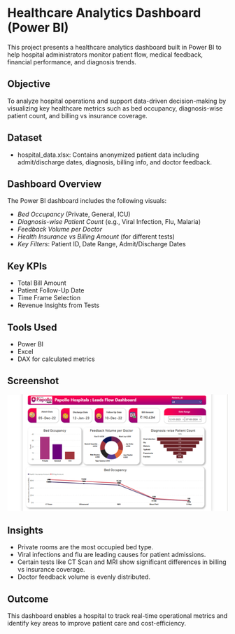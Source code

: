 # Healthcare Analytics Dashboard (Power BI)

This project presents a healthcare analytics dashboard built in Power BI to help hospital administrators monitor patient flow, medical feedback, financial performance, and diagnosis trends.

## Objective
To analyze hospital operations and support data-driven decision-making by visualizing key healthcare metrics such as bed occupancy, diagnosis-wise patient count, and billing vs insurance coverage.

## Dataset
- hospital_data.xlsx: Contains anonymized patient data including admit/discharge dates, diagnosis, billing info, and doctor feedback.

## Dashboard Overview
The Power BI dashboard includes the following visuals:
- *Bed Occupancy* (Private, General, ICU)
- *Diagnosis-wise Patient Count* (e.g., Viral Infection, Flu, Malaria)
- *Feedback Volume per Doctor*
- *Health Insurance vs Billing Amount* (for different tests)
- *Key Filters*: Patient ID, Date Range, Admit/Discharge Dates

## Key KPIs
- Total Bill Amount
- Patient Follow-Up Date
- Time Frame Selection
- Revenue Insights from Tests

## Tools Used
- Power BI
- Excel
- DAX for calculated metrics

## Screenshot

![Dashboard Screenshot](dashboard.png)

## Insights
- Private rooms are the most occupied bed type.
- Viral infections and flu are leading causes for patient admissions.
- Certain tests like CT Scan and MRI show significant differences in billing vs insurance coverage.
- Doctor feedback volume is evenly distributed.

## Outcome
This dashboard enables a hospital to track real-time operational metrics and identify key areas to improve patient care and cost-efficiency.